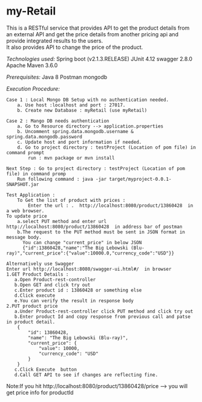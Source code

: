 # my-Retail 
This is a RESTful service that provides API to get the product details from an external API and get the price details from another pricing api and provide integrated results to the users. <br />
It also provides API to change the price of the product. <br />

*Technologies used:* 
	Spring boot (v2.1.3.RELEASE)
	JUnit 4.12 
	swagger 2.8.0
	Apache Maven 3.6.0
	
*Prerequisites:* 
	Java 8 
	Postman 
	mongodb
	
*Execution Procedure:*
   	
	Case 1 : Local Mongo DB Setup with no authentication needed. 
		a. Use host :localhost and port : 27017.
		b. Create new Database : myRetail (use myRetail)		
    
	Case 2 : Mango DB needs authentication 
		a. Go to Resource directory --> application.properties 
		b. Uncomment spring.data.mongodb.username & spring.data.mongodb.password
		c. Update host and port information if needed.
		d. Go to project directory : testProject (Location of pom file) in command prompt
		    run : mvn package or mvn install
		
    Next Step : Go to project directory : testProject (Location of pom file) in command promp
		Run following command : java -jar target/myproject-0.0.1-SNAPSHOT.jar
					
    Test Application :
    	To Get the list of product with prices :
     	   	Enter the url : .  http://localhost:8080/product/13860428  in a web browser.  
	To update price 
		a.select PUT method and enter url http://localhost:8080/product/13860428  in address bar of postman
		b.The request to the PUT method must be sent in JSON format in message body. 
		  You can change "current_price" in below JSON
		  {"id":13860428,"name":"The Big Lebowski (Blu-ray)","current_price":{"value":10000.0,"currency_code":"USD"}}
			
    Alternatively use Swagger
	Enter url http://localhost:8080/swagger-ui.html#/  in browser
	1.GET Product Details :
	   a.Open Product-rest-controller
	   b.Open GET and click try out
	   c.Enter product id : 13860428 or something else
	   d.Click execute
	   e.You can verify the result in response body
	2.PUT product price			
	   a.Under Product-rest-controller click PUT method and click try out
	   b.Enter product Id and copy response from previous call and patse in product detail. 
		{
			"id": 13860428,
			"name": "The Big Lebowski (Blu-ray)",
			"current_price": {
				"value": 10000,
				"currency_code": "USD"
			}
		}
	   c.Click Execute  button
	   d.Call GET API to see if changes are reflecting fine.
Note:If you hit http://localhost:8080/product/13860428/price --> you will get price info for productId
         		
  		
